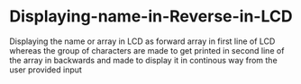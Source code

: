 # Displaying-name-in-Reverse-in-LCD
Displaying the name or array in LCD as forward array in first line of LCD whereas the group of characters are made to get printed in second line of the array in backwards and made to display it in continous way from the user provided input
